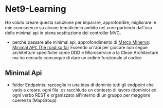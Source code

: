# Net9-Learning
Ho voluto creare questa soluzione per imparare, approfondire, migliorare le mie conoscenze su alcune tematichein ambito net.core partendo dall'uso delle minimal api in piena sostituzione dei controller MVC.
+ perchè passare alle minimal api, approfondimento di [Marco Minerva](https://github.com/marcominerva): [Minimal API: The road so far](https://youtu.be/VKhqdZ-j7W0?si=Q4BDyVWsCDhv7Ekd)
Essendo un'api per giocare non segue architetture specifiche come DDD e Microservice o la Clean Architecture ma ho cercado comunque di dare un ordine funzionale al codice
## Minimal Api
- folder Endpoints: raccoglie in una idea di dominio tutti gli endpoint che vado a creare. ogni file .cs racchiude un contesto di lavoro (dominio) ed ogni verbo REST è organizzato all'interno di un gruppo per maggiore coerenza (MapGroup)
